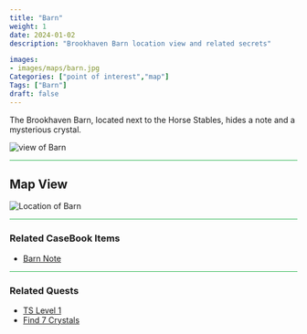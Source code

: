 ```yaml
---
title: "Barn"
weight: 1
date: 2024-01-02
description: "Brookhaven Barn location view and related secrets"

images:
- images/maps/barn.jpg
Categories: ["point of interest","map"]
Tags: ["Barn"]
draft: false
--- 
```


The Brookhaven Barn, located next to the Horse Stables, hides a note and a mysterious crystal. 

![view of Barn](/images/maps/barn.jpg)

<hr style="background-color: #28b44c" size=8>

## Map View

![Location of Barn](/images/maps/barn.png)

<hr style="background-color: #28b44c" size=8>

### Related CaseBook Items

- [Barn Note](/casebook/notes/mrb/#barn)

<hr style="background-color: #28b44c" size=8>

### Related Quests

- [TS Level 1](/lore/special_tools/ts_level_1)
- [Find 7 Crystals](/lore/quests/find_7_crystals)